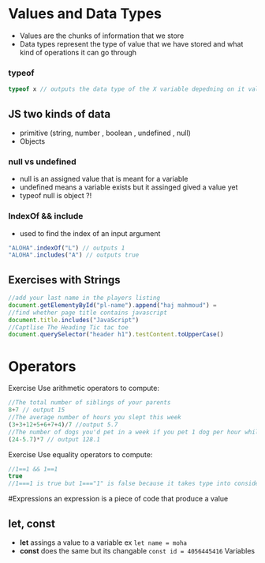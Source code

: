 # Values and Data Types
- Values are the chunks of information that we store 
- Data types represent the type of value that we have stored and what kind of operations it can go through

### typeof
```javascript
typeof x // outputs the data type of the X variable depedning on it value 
```
## JS two kinds of data 
- primitive (string, number , boolean , undefined , null)
- Objects
  
### null vs undefined 
- null is an assigned value that is meant for a variable
- undefined means a variable exists but it assinged gived a value yet
- typeof null is object ?!

### IndexOf && include
- used to find the index of an input argument 
```javascript
"ALOHA".indexOf("L") // outputs 1
"ALOHA".includes("A") // outputs true
```
## Exercises with Strings
```javascript
//add your last name in the players listing
document.getElementyById("pl-name").append("haj mahmoud") =
//find whether page title contains javascript
document.title.includes("JavaScript")
//Captlise The Heading Tic tac toe
document.querySelector("header h1").testContent.toUpperCase()
```
# Operators 
Exercise
Use arithmetic operators to compute:
```javascript
//The total number of siblings of your parents
8+7 // output 15
//The average number of hours you slept this week
(3+3+12+5+6+7+4)/7 //output 5.7
//The number of dogs you'd pet in a week if you pet 1 dog per hour while awake
(24-5.7)*7 // output 128.1
```
Exercise
Use equality operators to compute:
```javascript
//1==1 && 1==1
true 
//1===1 is true but 1==="1" is false because it takes type into consideration 
```
#Expressions 
an expression is a piece of code that produce a value  

## let, const 
- **let** assings a value to a variable ex ```let name = moha```
- **const** does the same but its changable  ```const id = 4056445416```
Variables 
